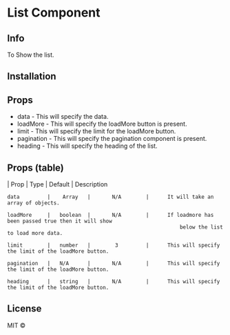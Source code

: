 # List Component


## Info

To Show the list.

## Installation



## Props

- data - This will specify the data.
- loadMore - This will specify the loadMore button is present.
- limit - This will specify the limit for the loadMore button.
- pagination - This will specify the pagination component is present.
- heading - This will specify the heading of the list.


## Props (table)

|   Prop         |    Type    |     Default      |      Description  



    data         |    Array   |       N/A        |      It will take an array of objects.

    loadMore     |   boolean  |       N/A        |      If loadmore has been passed true then it will show
                                                            below the list to load more data.

    limit        |   number   |        3         |      This will specify the limit of the loadMore button.

    pagination   |   N/A      |       N/A        |      This will specify the limit of the loadMore button.

    heading      |   string   |       N/A        |      This will specify the limit of the loadMore button.




## License

MIT © [](https://github.com/)
